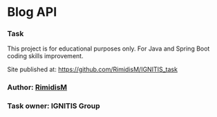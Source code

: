 
# Blog API
### Task 

This project is for educational purposes only. For Java and Spring Boot coding skills improvement.

Site published at: https://github.com/RimidisM/IGNITIS_task


### Author: [RimidisM](https://github.com/RimidisM)
### Task owner: IGNITIS Group
